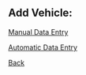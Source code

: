 ## Add Vehicle:

[Manual Data Entry](https://projectemiszero.github.io/Manual-Entry/)

[Automatic Data Entry](https://projectemiszero.github.io/Automatic-Car-Entry/)

[Back](https://projectemiszero.github.io/Home-Page/)
